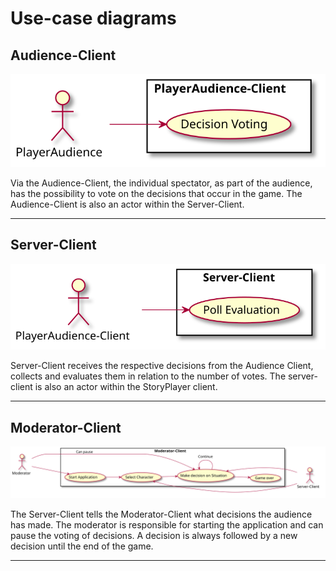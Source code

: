# Use-case diagrams

## Audience-Client
![](diagrams/PlayerAudience_Client.svg)

Via the Audience-Client, the individual spectator, as part of the audience, has the possibility to vote on the decisions that occur in the game. 
The Audience-Client is also an actor within the Server-Client.
***

## Server-Client
![](diagrams/Server_Client.svg)

Server-Client receives the respective decisions from the Audience Client, collects and evaluates them in relation to the number of votes.
The server-client is also an actor within the StoryPlayer client.
***

## Moderator-Client
![](diagrams/Moderator_Client.svg)

The Server-Client tells the Moderator-Client what decisions the audience has made. 
The moderator is responsible for starting the application and can pause the voting of decisions.
A decision is always followed by a new decision until the end of the game.
***
